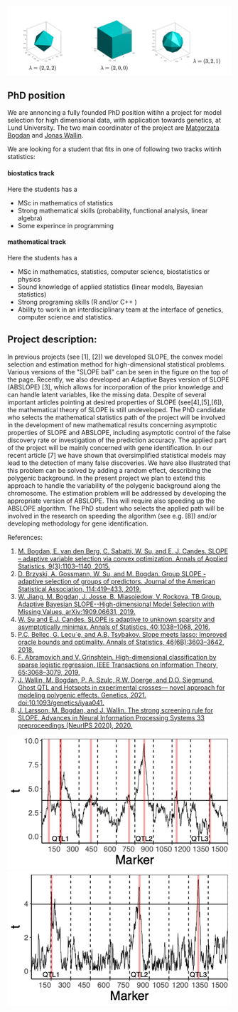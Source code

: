 ![SLOPE BALL](image_slope_balls.png)
## PhD position 
We are annoncing a fully founded PhD position witihn a project for model selection for high dimensional data, with application towards genetics, at Lund University.
The two main coordinater of the project are [Matgorzata Bogdan](https://www.researchgate.net/profile/Matgorzata_Bogdan) and [Jonas Wallin](https://www.researchgate.net/profile/Jonas_Wallin).

We are looking for a student that fits in one of following two tracks witinh statistics:
#### biostatics track
Here the students has a
  *  MSc in mathematics of statistics
  *  Strong mathematical skills (probability, functional analysis, linear algebra)
  *  Some experince in programming 

#### mathematical track
Here the students has a
  * MSc in mathematics, statistics, computer science, biostatistics or physics
  * Sound knowledge of applied statistics (linear models, Bayesian statistics) 
  * Strong programing skills (R and/or C++ )
  * Ability to work  in an interdisciplinary team at the interface of genetics, computer science and statistics.



## Project description: 
In previous projects (see [1], [2]) we developed SLOPE, the convex model selection and estimation method for high-dimensional statistical problems. Various versions of the "SLOPE ball" can be seen in the figure on the top of the page.  Recently, we also developed an Adaptive Bayes version of SLOPE (ABSLOPE) [3], which allows for incorporation of the prior knowledge and can handle latent variables, like the missing data. Despite of several important articles pointing at desired properties of  SLOPE (see[4],[5],[6]), the mathematical theory of SLOPE is still undeveloped. The PhD candidate who selects the mathematical statistics path of the project will be involved in the development of new mathematical results concerning asymptotic properties of SLOPE and ABSLOPE, including asymptotic control of the false discovery rate or investigation of the prediction accuracy.
The applied part of the project will be mainly concerned with gene identification. In our recent article [7] we have shown that oversimplified statistical models may lead to the detection of many false discoveries. We have also illustrated that this problem can be solved by adding a random effect, describing the polygenic background. In the present project we plan to extend this approach to handle the variability of the polygenic background along the chromosome. The estimation problem will be addressed by developing the appropriate version of ABSLOPE. This will require also speeding up the ABSLOPE algorithm. The PhD student who selects the applied path will be involved in the research on speeding the algorithm (see e.g. [8]) and/or developing methodology for gene identification.

References:
1. [M. Bogdan, E. van den Berg, C. Sabatti, W. Su, and E. J. Candes. SLOPE – adaptive variable selection via convex optimization. Annals of Applied Statistics, 9(3):1103–1140, 2015.](https://projecteuclid.org/journals/annals-of-applied-statistics/volume-9/issue-3/SLOPEAdaptive-variable-selection-via-convex-optimization/10.1214/15-AOAS842.full)
2. [D. Brzyski, A. Gossmann, W. Su, and M. Bogdan. Group SLOPE - adaptive selection of groups of predictors. Journal of the American Statistical Association, 114:419–433, 2019.](https://arxiv.org/abs/1511.09078)
3. [W. Jiang, M. Bogdan, J. Josse, B. Miasojedow, V. Rockova, TB Group. Adaptive Bayesian SLOPE--High-dimensional Model Selection with Missing Values, arXiv:1909.06631, 2019.](https://arxiv.org/abs/1909.06631)
4. [W. Su and E.J. Candes. SLOPE is adaptive to unknown sparsity and asymptotically minimax. Annals of Statistics, 40:1038–1068, 2016.](https://projecteuclid.org/journals/annals-of-statistics/volume-44/issue-3/SLOPE-is-adaptive-to-unknown-sparsity-and-asymptotically-minimax/10.1214/15-AOS1397.full)
5. [P.C. Bellec, G. Lecu´e, and A.B. Tsybakov. Slope meets lasso: Improved oracle bounds and optimality. Annals of Statistics, 46(6B):3603–3642, 2018.](https://arxiv.org/abs/1605.08651)
6. [F. Abramovich and V. Grinshtein. High-dimensional classification by sparse logistic regression. IEEE Transactions on Information Theory, 65:3068–3079, 2019.](https://arxiv.org/abs/1706.08344)
7. [J. Wallin, M. Bogdan, P. A. Szulc, R.W. Doerge, and D.O. Siegmund. Ghost QTL and Hotspots in experimental crosses— novel approach for modeling polygenic effects. Genetics, 2021. doi:10.1093/genetics/iyaa041.](https://academic.oup.com/genetics/advance-article/doi/10.1093/genetics/iyaa041/6067404)
8. [J. Larsson, M. Bogdan, and J. Wallin. The strong screening rule for SLOPE. Advances in Neural Information Processing Systems 33 preproceedings (NeurIPS 2020), 2020.](https://papers.nips.cc/paper/2020/file/a7d8ae4569120b5bec12e7b6e9648b86-Paper.pdf)


![ghostQTL](Figure4_simple_1190.png) ![ghostQTL2](Figure4_mixed_1190.png)


